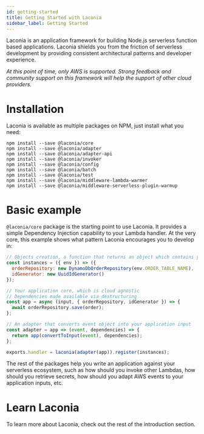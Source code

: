```yaml
---
id: getting-started
title: Getting Started with Laconia
sidebar_label: Getting Started
---
```


Laconia is an application framework for building Node.js serverless function
based applications. Laconia shields you from the friction of serverless
development by providing consistent architectural patterns and developer
experience.

_At this point of time, only AWS is supported. Strong feedback and community
support on this framework will help the support of other cloud providers._

# Installation

Laconia is available as multiple packages on NPM, just install what you need:

```
npm install --save @laconia/core
npm install --save @laconia/adapter
npm install --save @laconia/adapter-api
npm install --save @laconia/invoker
npm install --save @laconia/config
npm install --save @laconia/batch
npm install --save @laconia/test
npm install --save @laconia/middleware-lambda-warmer
npm install --save @laconia/middleware-serverless-plugin-warmup
```

# Basic example

`@laconia/core` package is the starting point to use Laconia. It provides a
simple Dependency Injection capability to your Lambda handler. At the very core,
this example shows what pattern Laconia encourages you to develop in:

```js
// Objects creation, a function that returns an object which contains your dependencies
const instances = ({ env }) => ({
  orderRepository: new DynamoDbOrderRepository(env.ORDER_TABLE_NAME),
  idGenerator: new UuidIdGenerator()
});

// Your application core, which is cloud agnostic
// Dependencies made available via destructuring
const app = async (input, { orderRepository, idGenerator }) => {
  await orderRepository.save(order);
};

// An adapter that converts event object into your application input
const adapter = app => (event, dependencies) => {
  return app(convertToInput(event), dependencies);
};

exports.handler = laconia(adapter(app)).register(instances);
```

The rest of the packages help you write an application against your serverless
ecosystem, such as how should you invoke other Lambdas, how should you retrieve
secrets, how should you adapt AWS events to your application inputs, etc.

# Learn Laconia

To learn more about Laconia, check out the rest of the introduction section.
